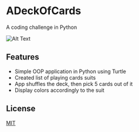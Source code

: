 # ADeckOfCards

A coding challenge in Python

![Alt Text](https://s3.gifyu.com/images/ezgif-6-9e6e8b08d484.gif)


## Features

  * Simple OOP application in Python using Turtle
  * Created list of playing cards suits
  * App shuffles the deck, then pick 5 cards out of it
  * Display colors accordingly to the suit


## License

  [MIT](LICENSE)
